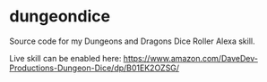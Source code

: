 # dungeondice
Source code for my Dungeons and Dragons Dice Roller Alexa skill.

Live skill can be enabled here:
https://www.amazon.com/DaveDev-Productions-Dungeon-Dice/dp/B01EK2OZSG/
